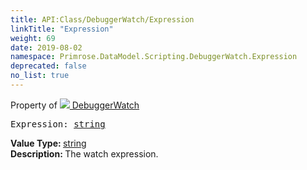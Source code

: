 ```yaml
---
title: API:Class/DebuggerWatch/Expression
linkTitle: "Expression"
weight: 69
date: 2019-08-02
namespace: Primrose.DataModel.Scripting.DebuggerWatch.Expression
deprecated: false
no_list: true
---
```

Property of <a href="/docs/api-reference/Class/DebuggerWatch"><img src="/icons/silk/magnify.png"/>&nbsp;DebuggerWatch</a>
<pre class="method-declaration">
Expression: <a class="type" href="/docs/api-reference/System/string">string</a></pre>
<b>Value Type: </b>
<a class="type" href="/docs/api-reference/System/string">string</a>
<br/>
<b>Description: </b>
The watch expression.


